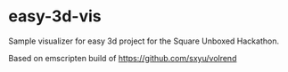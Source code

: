 # easy-3d-vis
 Sample visualizer for easy 3d project for the Square Unboxed Hackathon.

Based on emscripten build of https://github.com/sxyu/volrend 